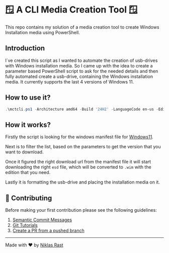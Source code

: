 # 🪟 A CLI Media Creation Tool 🪟

This repo contains my solution of a media creation tool to create Windows Installation media using PowerShell.

## Introduction
I´ve created this script as I wanted to automate the creation of usb-drives with Windows installation media.
So I came up with the idea to create a parameter based PowerShell script to ask for the needed details and then fully automated create a usb-drive, containing the Windows installation media. It currently supports the last 4 versions of Windows 11.

## How to use it?

```powershell
.\mctcli.ps1 -Architecture amd64 -Build '24H2' -LanguageCode en-us -Edition CLIENTBUSINESS_VOL -UsbDriveLetter "D:" -Verbose
```

## How it works?
Firstly the script is looking for the windows manifest file for [Windows11](https://go.microsoft.com/fwlink/?LinkId=2156292).

Next is to filter the list, based on the parameters to get the version that you want to download.

Once it figured the right download url from the manifest file it will start downloading the right `esd` file, which will be converted to `.wim` with the edition that you need.

Lastly it is formatting the usb-drive and placing the installation media on it.

## 🤝 Contributing

Before making your first contribution please see the following guidelines:
1. [Semantic Commit Messages](https://gist.github.com/joshbuchea/6f47e86d2510bce28f8e7f42ae84c716)
1. [Git Tutorials](https://www.youtube.com/playlist?list=PLu-nSsOS6FRIg52MWrd7C_qSnQp3ZoHwW)
1. [Create a PR from a pushed branch](https://learn.microsoft.com/en-us/azure/devops/repos/git/pull-requests?view=azure-devops&tabs=browser#from-a-pushed-branch)

---

Made with ❤️ by [Niklas Rast](https://github.com/niklasrst)